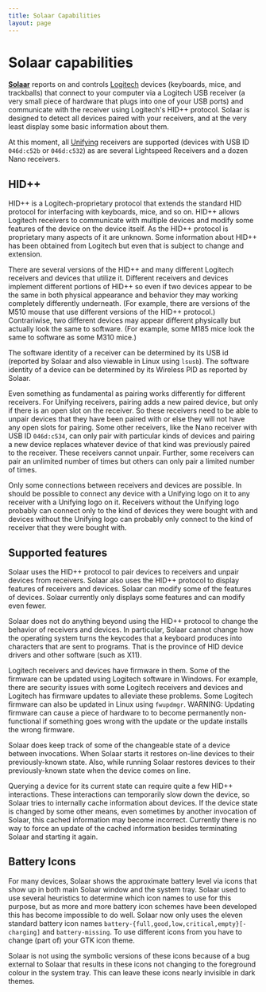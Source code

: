 ```yaml
---
title: Solaar Capabilities
layout: page
---
```

# Solaar capabilities

[**Solaar**][solaar] reports on and controls [Logitech][logitech] devices
(keyboards, mice, and trackballs) that connect to your computer via a
Logitech USB receiver (a very small piece of hardware that plugs into one of
your USB ports) and communicate with the receiver using Logitech's HID++
protocol.  Solaar is designed to detect all devices paired with your
receivers, and at the very least display some basic information about them.

At this moment, all [Unifying][unifying] receivers are supported (devices
with USB ID `046d:c52b` or `046d:c532`) as are several Lightspeed Receivers
and a dozen Nano receivers.

## HID++

HID++ is a Logitech-proprietary protocol that extends the standard HID
protocol for interfacing with keyboards, mice, and so on.  HID++ allows
Logitech receivers to communicate with multiple devices and modify some
features of the device on the device itself.  As the HID++ protocol is
proprietary many aspects of it are unknown.  Some information about HID++
has been obtained from Logitech but even that is subject to change and
extension.

There are several versions of the HID++ and many different Logitech
receivers and devices that utilize it.  Different receivers and devices
implement different portions of HID++ so even if two devices appear to be
the same in both physical appearance and behavior they may working
completely differently underneath.  (For example, there are versions of the
M510 mouse that use different versions of the HID++ protocol.)
Contrariwise, two different devices may appear different physically but
actually look the same to software.  (For example, some M185 mice look the
same to software as some M310 mice.)

The software identity of a receiver can be determined by its USB id
(reported by Solaar and also viewable in Linux using `lsusb`).  The software
identity of a device can be determined by its Wireless PID as reported by
Solaar.

Even something as fundamental as pairing works differently for different
receivers.  For Unifying receivers, pairing adds a new paired device, but
only if there is an open slot on the receiver.  So these receivers need to
be able to unpair devices that they have been paired with or else they will
not have any open slots for pairing.  Some other receivers, like the
Nano receiver with USB ID `046d:c534`, can only pair with particular kinds of
devices and pairing a new device replaces whatever device of that kind was
previously paired to the receiver.  These receivers cannot unpair.  Further,
some receivers can pair an unlimited number of times but others can only
pair a limited number of times.

Only some connections between receivers and devices are possible.  In should
be possible to connect any device with a Unifying logo on it to any receiver
with a Unifying logo on it.  Receivers without the Unifying logo probably
can connect only to the kind of devices they were bought with and devices
without the Unifying logo can probably only connect to the kind of receiver
that they were bought with.


## Supported features

Solaar uses the HID++ protocol to pair devices to receivers and unpair
devices from receivers.  Solaar also uses the HID++ protocol to display
features of receivers and devices.  Solaar can modify some of the features
of devices.  Solaar currently only displays some features and can modify
even fewer.

Solaar does not do anything beyond using the HID++ protocol to change the
behavior of receivers and devices.  In particular, Solaar cannot change how
the operating system turns the keycodes that a keyboard produces into
characters that are sent to programs.  That is the province of HID device
drivers and other software (such as X11).

Logitech receivers and devices have firmware in them.  Some of the firmware
can be updated using Logitech software in Windows.  For example, there are
security issues with some Logitech receivers and devices and Logitech has
firmware updates to alleviate these problems.  Some Logitech firmware can
also be updated in Linux using `fwupdmgr`.
WARNING: Updating firmware can cause a piece of hardware to to become
permanently non-functional if something goes wrong with the update or the
update installs the wrong firmware.

Solaar does keep track of some of the changeable state of a device between
invocations.  When Solaar starts it restores on-line devices to their
previously-known state.  Also, while running Solaar restores devices to
their previously-known state when the device comes on line.

Querying a device for its current state can require quite a few HID++
interactions.  These interactions can temporarily slow down the device, so
Solaar tries to internally cache information about devices.  If the device
state is changed by some other means, even sometimes by another invocation
of Solaar, this cached information may become incorrect.  Currently there is
no way to force an update of the cached information besides terminating
Solaar and starting it again.


## Battery Icons

For many devices, Solaar shows the approximate battery level via icons that
show up in both main Solaar window and the system tray.  Solaar used to use
several heuristics to determine which icon names to use for this purpose,
but as more and more battery icon schemes have been developed this has
become impossible to do well.  Solaar now only uses the eleven standard
battery icon names `battery-{full,good,low,critical,empty}[-charging]` and
`battery-missing`.  To use different icons from you have to change (part of)
your GTK icon theme.

Solaar is not using the symbolic versions of these icons because of a bug
external to Solaar that results in these icons not changing to the
foreground colour in the system tray.  This can leave these icons nearly
invisible in dark themes.


[solaar]: https://github.com/pwr-Solaar/Solaar
[logitech]: https://www.logitech.com
[unifying]: https://en.wikipedia.org/wiki/Logitech_Unifying_receiver

